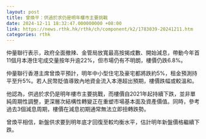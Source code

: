 ```yaml
---
layout: post
title: 曾煥平：供過於求仍是明年樓市主要挑戰
date: 2024-12-11 18:32:47.000000000 +08:00
link: https://news.rthk.hk/rthk/ch/component/k2/1783039-20241211.htm
categories: rthk
---
```


仲量聯行表示，政府全面撤辣、金管局放寬最高按揭成數、開始減息，帶動今年首11個月本港住宅成交量按年升逾22%，但市場仍有不明朗，樓價仍跌6.8%。

仲量聯行香港主席曾煥平預計，明年中小型住宅及豪宅都將跌約5%，租金預測持平至升5%。若人民幣貶值導致內地資金流入本港超出預期，樓價跌幅或較溫和。

他認為，供過於求仍是明年樓市主要挑戰，而樓價自2021年起持續下跌，並非單純周期性調整，更深層次結構性轉變正在重塑市場基本面及資產價值。同時，參考過去3個減息周期，樓價在減息初期通常無法立即扭轉跌勢。

曾煥平相信，新盤供求要到明年底才回復至較均衡水平，估計明年新盤價格繼續下跌。
